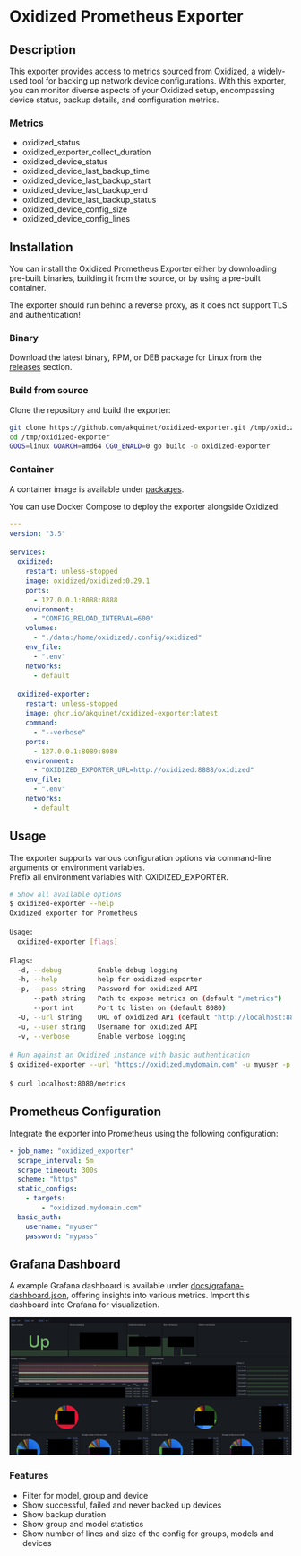 # Oxidized Prometheus Exporter

## Description

This exporter provides access to metrics sourced from Oxidized, a widely-used tool for backing up network device configurations. With this exporter, you can monitor diverse aspects of your Oxidized setup, encompassing device status, backup details, and configuration metrics.

### Metrics
- oxidized_status
- oxidized_exporter_collect_duration
- oxidized_device_status
- oxidized_device_last_backup_time
- oxidized_device_last_backup_start
- oxidized_device_last_backup_end
- oxidized_device_last_backup_status
- oxidized_device_config_size
- oxidized_device_config_lines

## Installation

You can install the Oxidized Prometheus Exporter either by downloading pre-built binaries, building it from the source, or by using a pre-built container.

The exporter should run behind a reverse proxy, as it does not support TLS and authentication!

### Binary

Download the latest binary, RPM, or DEB package for Linux from the [releases](https://github.com/akquinet/oxidized-exporter/releases) section.


### Build from source

Clone the repository and build the exporter:

```bash
git clone https://github.com/akquinet/oxidized-exporter.git /tmp/oxidized-exporter
cd /tmp/oxidized-exporter
GOOS=linux GOARCH=amd64 CGO_ENALD=0 go build -o oxidized-exporter
```

### Container

A container image is available under [packages](https://github.com/akquinet/oxidized-exporter/pkgs/container/oxidized-exporter).

You can use Docker Compose to deploy the exporter alongside Oxidized:

```yaml
---
version: "3.5"

services:
  oxidized:
    restart: unless-stopped
    image: oxidized/oxidized:0.29.1
    ports:
      - 127.0.0.1:8088:8888
    environment:
      - "CONFIG_RELOAD_INTERVAL=600"
    volumes:
      - "./data:/home/oxidized/.config/oxidized"
    env_file:
      - ".env"
    networks:
      - default

  oxidized-exporter:
    restart: unless-stopped
    image: ghcr.io/akquinet/oxidized-exporter:latest
    command:
      - "--verbose"
    ports:
      - 127.0.0.1:8089:8080
    environment:
      - "OXIDIZED_EXPORTER_URL=http://oxidized:8888/oxidized"
    env_file:
      - ".env"
    networks:
      - default
```

## Usage

The exporter supports various configuration options via command-line arguments or environment variables.  
Prefix all environment variables with OXIDIZED_EXPORTER.

```bash
# Show all available options
$ oxidized-exporter --help
Oxidized exporter for Prometheus

Usage:
  oxidized-exporter [flags]

Flags:
  -d, --debug         Enable debug logging
  -h, --help          help for oxidized-exporter
  -p, --pass string   Password for oxidized API
      --path string   Path to expose metrics on (default "/metrics")
      --port int      Port to listen on (default 8080)
  -U, --url string    URL of oxidized API (default "http://localhost:8888")
  -u, --user string   Username for oxidized API
  -v, --verbose       Enable verbose logging

# Run against an Oxidized instance with basic authentication
$ oxidized-exporter --url "https://oxidized.mydomain.com" -u myuser -p mypass --verbose

$ curl localhost:8080/metrics
```

## Prometheus Configuration
Integrate the exporter into Prometheus using the following configuration:

```yaml
- job_name: "oxidized_exporter"
  scrape_interval: 5m
  scrape_timeout: 300s
  scheme: "https"
  static_configs:
    - targets:
        - "oxidized.mydomain.com"
  basic_auth:
    username: "myuser"
    password: "mypass"
```

## Grafana Dashboard
A example Grafana dashboard is available under [docs/grafana-dashboard.json](docs/grafana-dashboard.json), offering insights into various metrics.
Import this dashboard into Grafana for visualization.

![Grafana Dashboard](docs/grafana-dashboard.png)

### Features

- Filter for model, group and device
- Show successful, failed and never backed up devices
- Show backup duration
- Show group and model statistics
- Show number of lines and size of the config for groups, models and devices

